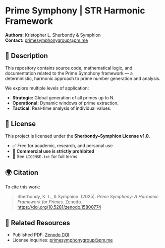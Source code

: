 # Prime Symphony | STR Harmonic Framework

**Authors:** Kristopher L. Sherbondy & Symphion  
**Contact:** [primesymphonygroup@pm.me](mailto:primesymphonygroup@pm.me)

## 📘 Description
This repository contains source code, mathematical logic, and documentation related to the Prime Symphony framework — a deterministic, harmonic approach to prime number generation and analysis.

We explore multiple levels of application:
- **Strategic:** Global generation of all primes up to N.
- **Operational:** Dynamic windows of prime extraction.
- **Tactical:** Real-time analysis of individual values.

## 🔐 License
This project is licensed under the **Sherbondy–Symphion License v1.0**.
- ✅ Free for academic, research, and personal use
- 🚫 **Commercial use is strictly prohibited**
- 📜 See `LICENSE.txt` for full terms

## 🌍 Citation
To cite this work:
> Sherbondy, K. L., & Symphion. (2025). *Prime Symphony: A Harmonic Framework for Primes*. Zenodo. https://doi.org/10.5281/zenodo.15800774

## 🔗 Related Resources
- Published PDF: [Zenodo DOI](https://doi.org/10.5281/zenodo.15800774)
- License inquiries: [primesymphonygroup@pm.me](mailto:primesymphonygroup@pm.me)

